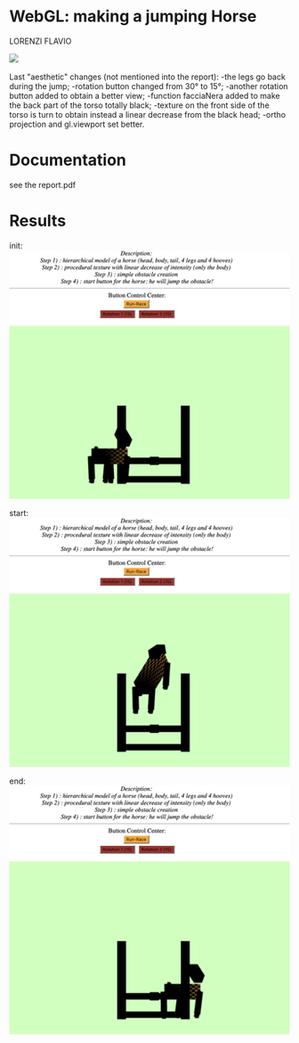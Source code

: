 # WebGL: making a jumping Horse
LORENZI FLAVIO

<a href="https://www.dis.uniroma1.it/"><img src="http://www.dis.uniroma1.it/sites/default/files/marchio%20logo%20eng%20jpg.jpg" width="500"></a>



Last "aesthetic" changes
(not mentioned into the report):
-the legs go back during the jump;
-rotation button changed from 30° to 15°;
-another rotation button added to obtain a better view;
-function facciaNera added to make the back part of the torso totally black;
-texture on the front side of the torso is turn to obtain instead a linear decrease from the black head;
-ortho projection and gl.viewport set better.

# Documentation 
see the report.pdf


# Results
init:
![SC2 Image](results/a.png)

start:
![SC2 Image](results/b.png)

end:
![SC2 Image](results/c.png)

